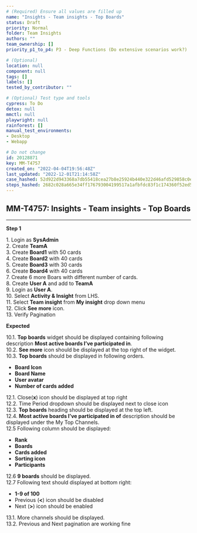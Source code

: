 ```yaml
---
# (Required) Ensure all values are filled up
name: "Insights - Team insights - Top Boards"
status: Draft
priority: Normal
folder: Team Insights
authors: ""
team_ownership: []
priority_p1_to_p4: P3 - Deep Functions (Do extensive scenarios work?)

# (Optional)
location: null
component: null
tags: []
labels: []
tested_by_contributor: ""

# (Optional) Test type and tools
cypress: To Do
detox: null
mmctl: null
playwright: null
rainforest: []
manual_test_environments:
- Desktop
- Webapp

# Do not change
id: 20128871
key: MM-T4757
created_on: "2022-04-04T19:56:48Z"
last_updated: "2022-12-01T21:14:58Z"
case_hashed: 52d922d943368a7db55418cea27b8e25924b440e322d46afd529858c0efc32cd58d214ab2448fa9c407d194d94284a16
steps_hashed: 2682c028a665e34ff176793004199517a1afbfdc83f1c174360f52ed5816aabe2ed1e67868529e6d8f0fc4726ba715c3
---
```


<!-- (Auto-generated) Based on frontmatter's "key" and "name" -->

## MM-T4757: Insights - Team insights - Top Boards

---

**Step 1**

1\. Login as **SysAdmin**\
2\. Create **TeamA**\
3\. Create **Board1** with 50 cards\
4\. Create **Board2** with 40 cards\
5\. Create **Board3** with 30 cards\
6\. Create **Board4** with 40 cards\
7\. Create 6 more Boars with different number of cards.\
8\. Create **User A** and add to **TeamA**\
9\. Login as **User A**.\
10\. Select **Activity & Insight** from LHS.\
11\. Select **Team insight** from **My insight** drop down menu\
12\. Click **See more** icon.\
13\. Verify Pagination

**Expected**

10.1. **Top boards** widget should be displayed containing following description **Most active boards I’ve participated in**.\
10.2. **See more** icon should be displayed at the top right of the widget.\
10.3. **Top boards** should be displayed in following orders.

- **Board Icon**
- **Board Name**
- **User avatar**
- **Number of cards added**

12.1. Close(**x**) icon should be displayed at top right\
12.2. Time Period dropdown should be displayed next to close icon\
12.3. **Top boards** heading should be displayed at the top left.\
12.4. **Most active boards I’ve participated in of** description should be displayed under the My Top Channels.\
12.5 Following column should be displayed:

- **Rank**
- **Boards**
- **Cards added**
- **Sorting icon**
- **Participants**

12.6 **9 boards** should be displayed.\
12.7 Following text should displayed at bottom right:

- **1-9 of 100**
- Previous (**<**) icon should be disabled
- Next (**>**) icon should be enabled

13.1. More channels should be displayed.\
13.2. Previous and Next pagination are working fine

